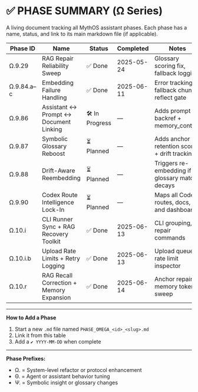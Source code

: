 # ✅ PHASE SUMMARY (Ω Series)

A living document tracking all MythOS assistant phases. Each phase has a name, status, and link to its main markdown file (if applicable).

| Phase ID   | Name                                   | Status        | Completed  | Notes                                          |
| ---------- | -------------------------------------- | ------------- | ---------- | ---------------------------------------------- |
| Ω.9.29     | RAG Repair Reliability Sweep           | ✅ Done       | 2025-05-24 | Glossary scoring fix, fallback logging         |
| Ω.9.84.a–c | Embedding Failure Handling             | ✅ Done       | 2025-06-11 | Error tracking, fallback chunks, reflect gate  |
| Ω.9.86     | Assistant ↔ Prompt ↔ Document Linking  | 🛠 In Progress | —          | Adds prompt backref + memory_context           |
| Ω.9.87     | Symbolic Glossary Reboost              | ⏳ Planned    | —          | Adds anchor retention score + drift tracking   |
| Ω.9.88     | Drift-Aware Reembedding                | ⏳ Planned    | —          | Triggers re-embedding if glossary match decays |
| Ω.9.90     | Codex Route Intelligence Lock-In       | ⏳ Planned    | —          | Maps all Codex routes, docs, and dashboards    |
| Ω.10.i     | CLI Runner Sync + RAG Recovery Toolkit | ✅ Done       | 2025-06-13 | CLI grouping, repair commands                  |
| Ω.10.i.b   | Upload Rate Limits + Retry Logging     | ✅ Done       | 2025-06-13 | Upload queue, rate limit inspector             |
| Ω.10.r     | RAG Recall Correction + Memory Expansion | ✅ Done       | 2025-06-14 | Anchor repair, memory token sweep             |

---

**How to Add a Phase**

1. Start a new `.md` file named `PHASE_OMEGA_<id>_<slug>.md`
2. Link it from this table
3. Add a `✔️ YYYY-MM-DD` when complete

---

**Phase Prefixes:**

- Ω. = System-level refactor or protocol enhancement
- Θ. = Agent or assistant behavior tuning
- Ψ. = Symbolic insight or glossary changes

